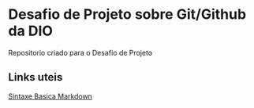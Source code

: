 # Desafio de Projeto sobre Git/Github da DIO
Repositorio criado para o Desafio de Projeto

## Links uteis
[Sintaxe Basica Markdown](https://www.markdownguide.org/getting-started/)



